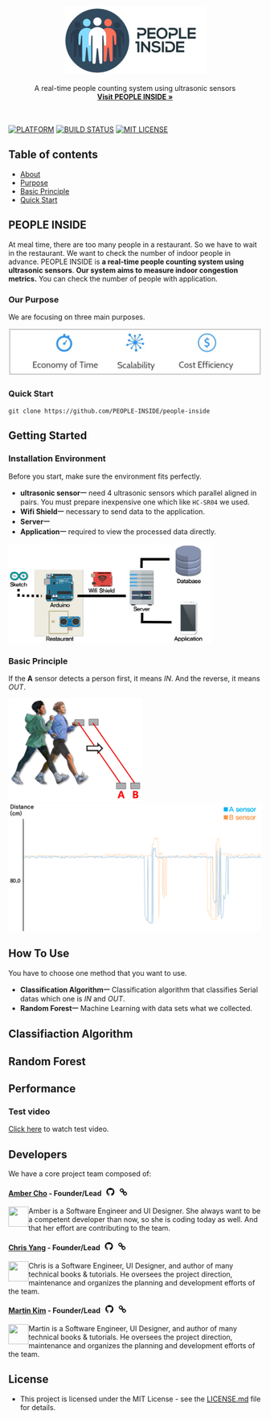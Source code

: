 <br>
<p align="center">
  <img src="projects/img/pi_logo.png"/><br><br>
A real-time people counting system using ultrasonic sensors<br>
 <a href="https://github.com/PEOPLE-INSIDE/people-inside"><strong>Visit PEOPLE INSIDE &raquo;</strong></a>
<br><br><br>
</p>

[![PLATFORM](https://camo.githubusercontent.com/fa324fd41901f19d1151ba104eb17ae57a1c4dd8/68747470733a2f2f696d672e736869656c64732e696f2f62616467652f506c6174666f726d2d416e64726f69642d677265656e2e737667)](#)
[![BUILD STATUS](https://img.shields.io/travis/USER/REPO/BRANCH.svg)](#)
[![MIT LICENSE](https://img.shields.io/packagist/l/doctrine/orm.svg?maxAge=2592000)](#)

## Table of contents
- [About](#people-inside)
- [Purpose](#our-purpose)
- [Basic Principle](#basic-principle)
- [Quick Start](#quick-start)

## PEOPLE INSIDE
At meal time, there are too many people in a restaurant. So we have to wait in the restaurant. We want to check the number of indoor people in advance.
PEOPLE INSIDE is **a real-time people counting system using ultrasonic sensors**.
**Our system aims to measure indoor congestion metrics.**
You can check the number of people with application.

### Our Purpose
We are focusing on three main purposes.

![purpose](./projects/img/purpose.JPG)

### Quick Start

```
git clone https://github.com/PEOPLE-INSIDE/people-inside
```

## Getting Started
### Installation Environment

Before you start, make sure the environment fits perfectly.
- **ultrasonic sensorㅡ** need 4 ultrasonic sensors which parallel aligned in pairs. You must prepare inexpensive one which like `HC-SR04` we used.
- **Wifi Shieldㅡ** necessary to send data to the application.
- **Serverㅡ**
- **Applicationㅡ** required to view the processed data directly.

![architecture](./projects/img/architecture.png)

### Basic Principle
If the **A** sensor detects a person first, it means *IN*. And the reverse, it means *OUT*.

![principle](./projects/img/principle.png) ![graph](./projects/img/graph.PNG)

## How To Use
You have to choose one method that you want to use.

- **Classification Algorithmㅡ** Classification algorithm that classifies Serial datas which one is *IN* and *OUT*.
- **Random Forestㅡ** Machine Learning with data sets what we collected.

## Classifiaction Algorithm

## Random Forest
<!--
두번째 Method는 Machine Learning 기법 중 하나인 Random Forest를 이용해 분류하는 것이다.
Random Forest 알고리즘은 Decision tree의 Ensemble 기법으로 높은 정확도를 보인다.
우리는 약 2800개의 Dataset(IN:1400, OUT:1400)을 제공하며, Example code에 이미 이 Dataset으로 학습된 Decision tree Model을 제공한다.
학습된 모델은 MATLAB의 Treebagger function을 이용하여 학습되었으며 트리의 갯수는 50개이다.

우리가 제공하는 모델은 우리의 환경에 최적화되어있기 때문에 당신의 testbed에서는 좋은 성능이 나오지 않을 수 있다.
그렇기 때문에 당신이 우리의 모델을 사용하고 싶지 않다면, 직접 Data를 모아 모델을 만들어 사용 할 수도 있다.
-->

## Performance
### Test video

[Click here](https://www.youtube.com/watch?v=0aNgP3FmK0k) to watch test video.

## Developers

We have a core project team composed of:

#### [Amber Cho](https://github.com/Seo-Hyung) - Founder/Lead &nbsp;  [![GITHUB](./projects/img/git.png)](https://github.com/Seo-Hyung) &nbsp; [![LINK](./projects/img/link.png)](https://seo-hyung.github.io)

<img align="left" width="40" height="40" src="https://avatars0.githubusercontent.com/u/18183191?v=3&s=460">

Amber is a Software Engineer and UI Designer. She always want to be a competent developer than now, so she is coding today as well. And that her effort are contributing to the team.

#### [Chris Yang](https://github.com/ysm0622) - Founder/Lead &nbsp;  [![GITHUB](./projects/img/git.png)](https://github.com/ysm0622) &nbsp; [![LINK](./projects/img/link.png)](https://ysm0622.github.io/cv)

<img align="left" width="40" height="40" src="https://avatars1.githubusercontent.com/u/18487241?v=3&s=460">

Chris is a Software Engineer, UI Designer, and author of many technical books & tutorials. He oversees the project direction, maintenance and organizes the planning and development efforts of the team.

#### [Martin Kim](https://github.com/skins346) - Founder/Lead &nbsp;  [![GITHUB](./projects/img/git.png)](https://github.com/skins346) &nbsp; [![LINK](./projects/img/link.png)](#)

<img align="left" width="40" height="40" src="https://avatars2.githubusercontent.com/u/18107262?v=3&s=460">

Martin is a Software Engineer, UI Designer, and author of many technical books & tutorials. He oversees the project direction, maintenance and organizes the planning and development efforts of the team.

## License
* This project is licensed under the MIT License - see the [LICENSE.md](LICENSE.md) file for details.<br>
